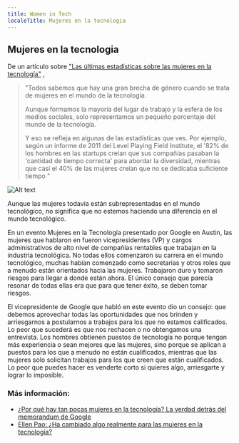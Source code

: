 ```yaml
---
title: Women in Tech
localeTitle: Mujeres en la tecnologia
---
```

## Mujeres en la tecnologia

De un artículo sobre ["Las últimas estadísticas sobre las mujeres en la tecnología"](https://www.themuse.com/advice/the-latest-stats-on-women-in-tech) ,

> "Todos sabemos que hay una gran brecha de género cuando se trata de mujeres en el mundo de la tecnología.
> 
> Aunque formamos la mayoría del lugar de trabajo y la esfera de los medios sociales, solo representamos un pequeño porcentaje del mundo de la tecnología.
> 
> Y eso se refleja en algunas de las estadísticas que ves. Por ejemplo, según un informe de 2011 del Level Playing Field Institute, el '82% de los hombres en las startups creían que sus compañías pasaban la 'cantidad de tiempo correcta' para abordar la diversidad, mientras que casi el 40% de las mujeres creían que no se dedicaba suficiente tiempo "

![Alt text](https://www.womenwhotech.com/wp-content/uploads/infographic_700_FINAL.png "Mujeres en tecnologia")

Aunque las mujeres todavía están subrepresentadas en el mundo tecnológico, no significa que no estemos haciendo una diferencia en el mundo tecnológico.

En un evento Mujeres en la Tecnología presentado por Google en Austin, las mujeres que hablaron en fueron vicepresidentes (VP) y cargos administrativos de alto nivel de compañías rentables que trabajan en la industria tecnológica. No todas ellos comenzaron su carrera en el mundo tecnológico, muchas habían comenzado como secretarias y otros roles que a menudo están orientados hacia las mujeres. Trabajaron duro y tomaron riesgos para llegar a donde están ahora. El único consejo que parecía resonar de todas ellas era que para que tener éxito, se deben tomar riesgos.

El vicepresidente de Google que habló en este evento dio un consejo: que debemos aprovechar todas las oportunidades que nos brinden y arriesgarnos a postularnos a trabajos para los que no estamos calificados. Lo peor que sucederá es que nos rechacen o no obtengamos una entrevista. Los hombres obtienen puestos de tecnología no porque tengan más experiencia o sean mejores que las mujeres, sino porque se aplican a puestos para los que a menudo no están cualificados, mientras que las mujeres solo solicitan trabajos para los que creen que están cualificados. Lo peor que puedes hacer es venderte corto si quieres algo, arriesgarte y lograr lo imposible.

### Más información:

*   [¿Por qué hay tan pocas mujeres en la tecnología? La verdad detrás del memorandum de Google](https://www.theguardian.com/lifeandstyle/2017/aug/08/why-are-there-so-few-women-in-tech-the-truth-behind-the-google-memo)
*   [Ellen Pao: ¿Ha cambiado algo realmente para las mujeres en la tecnología?](https://www.nytimes.com/2017/09/16/opinion/sunday/ellen-pao-sexism-tech.html)
